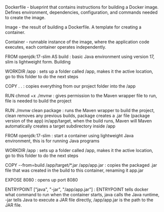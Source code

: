 Dockerfile - blueprint that contains instructions for building a Docker image. Defines environment, dependencies, configuration, and commands needed to create the image.

Image - the result of building a Dockerfile. A template for creating a container.

Container - runnable instance of the image, where the application code executes, each container operates independently. 


FROM openjdk:17-slim AS build : basic Java environment using version 17, slim is lightweight form. Building

WORKDIR /app : sets up a folder called /app, makes it the active location, go to this folder to do the next steps

COPY . . : copies everything from our project folder into the /app

RUN chmod +x ./mvnw : gives permission to the Maven wrapper file to run, file is needed to build the project

RUN ./mvnw clean package : runs the Maven wrapper to build the project, clean removes any previous builds, package creates a .jar file (package version of the app) in/app/target, when the build runs, 
Maven will Maven automatically creates a target subdirectory inside /app


FROM openjdk:17-slim : start a container using lightweight Java environment, this is for running Java programs

WORKDIR /app : sets up a folder called /app, makes it the active location, go to this folder to do the next steps

COPY --from=build /app/target/*.jar /app/app.jar : copies the packaged .jar file that was created in the build to this container, renaming it app.jar

EXPOSE 8080 : opens up port 8080

ENTRYPOINT ["java", "-jar", "/app/app.jar"] : ENTRYPOINT tells docker what command to run when the container starts, java calls the Java runtime, -jar tells Java to execute a JAR file directly, 
/app/app.jar is the path to the JAR file.
